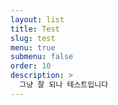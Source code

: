```yaml
---
layout: list
title: Test
slug: test
menu: true
submenu: false
order: 10
description: >
  그냥 잘 되나 테스트입니다
---
```

